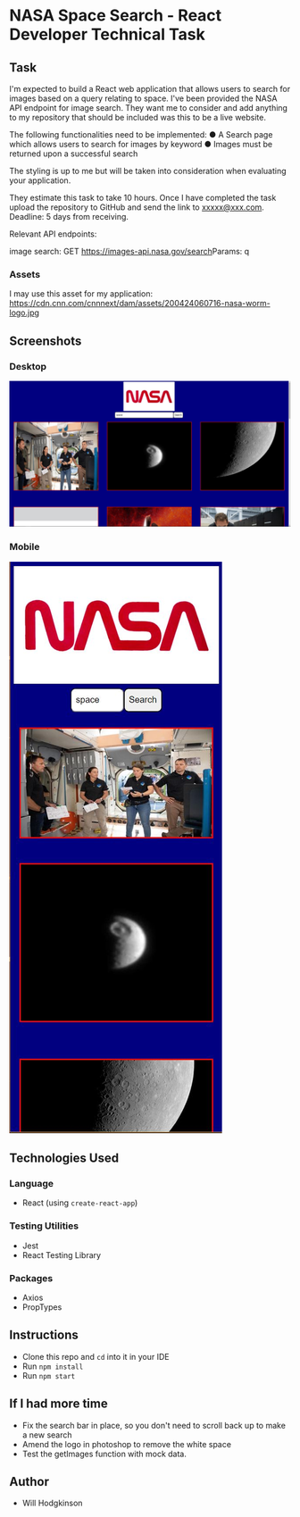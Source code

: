 # NASA Space Search - React Developer Technical Task

## Task

I'm expected to build a React web application that allows users to search for images based on a query relating to space. I've been provided the NASA API endpoint for image search.
They want me to consider and add anything to my repository that should be included was this to be a live website.

The following functionalities need to be implemented:
● A Search page which allows users to search for images by keyword
● Images must be returned upon a successful search

The styling is up to me but will be taken into consideration when evaluating your application.

They estimate this task to take ​​10 hours​​. Once I have completed the task upload the repository to GitHub and send the link to xxxxx@xxx.com. ​Deadline: 5 days from receiving.

Relevant API endpoints:

image search:
GET​​ ​​https://images-api.nasa.gov/search ​Params: ​​q

### Assets

I may use this asset for my application: https://cdn.cnn.com/cnnnext/dam/assets/200424060716-nasa-worm-logo.jpg

## Screenshots

### Desktop

![Desktop](/public/tech-test-desktop.JPG)

### Mobile

![Mobile](/public/tech-test-mobile.JPG)

## Technologies Used

### Language

- React (using `create-react-app`)

### Testing Utilities

- Jest
- React Testing Library

### Packages

- Axios
- PropTypes

## Instructions

- Clone this repo and `cd` into it in your IDE
- Run `npm install`
- Run `npm start`

## If I had more time

- Fix the search bar in place, so you don't need to scroll back up to make a new search
- Amend the logo in photoshop to remove the white space
- Test the getImages function with mock data.

## Author

- Will Hodgkinson
